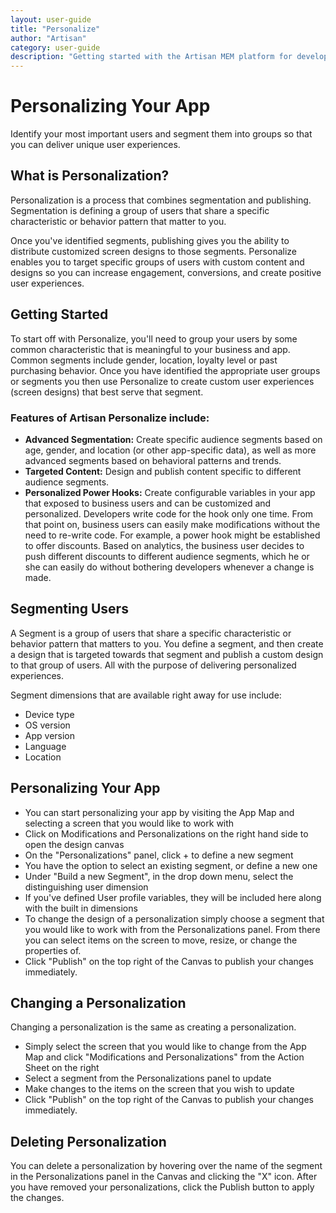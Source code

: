 ```yaml
---
layout: user-guide
title: "Personalize"
author: "Artisan"
category: user-guide
description: "Getting started with the Artisan MEM platform for developers."
---
```


# Personalizing Your App
Identify your most important users and segment them into groups so that you can deliver unique user experiences.

## What is Personalization?
Personalization is a process that combines segmentation and publishing. Segmentation is defining a group of users that share a specific characteristic or behavior pattern that matter to you. 

Once you've identified segments, publishing gives you the ability to distribute customized screen designs to those segments. Personalize enables you to target specific groups of users with custom content and designs so you can increase engagement, conversions, and create positive user experiences. 

## Getting Started
To start off with Personalize, you'll need to group your users by some common characteristic that is meaningful to your business and app. Common segments include gender, location, loyalty level or past purchasing behavior. Once you have identified the appropriate user groups or segments you then use Personalize to create custom user experiences (screen designs) that best serve that segment. 

### Features of Artisan Personalize include:

* **Advanced Segmentation:** Create specific audience segments based on age, gender, and location (or other app-specific data), as well as more advanced segments based on behavioral patterns and trends. 
* **Targeted Content:** Design and publish content specific to different audience segments.
* **Personalized Power Hooks:** Create configurable variables in your app that exposed to business users and can be customized and personalized. Developers write code for the hook only one time. From that point on, business users can easily make modifications without the need to re-write code. For example, a power hook might be established to offer discounts. Based on analytics, the business user decides to push different discounts to different audience segments, which he or she can easily do without bothering developers whenever a change is made.

<div id="segmenting"></div>

## Segmenting Users
A Segment is a group of users that share a specific characteristic or behavior pattern that matters to you.
You define a segment, and then create a design that is targeted towards that segment and publish a custom design to that group of users. All with the purpose of delivering personalized experiences.

Segment dimensions that are available right away for use include:
* Device type
* OS version
* App version
* Language
* Location

<div id="personalizing"></div>

## Personalizing Your App
* You can start personalizing your app by visiting the App Map and selecting a screen that you would like to work with
* Click on Modifications and Personalizations on the right hand side to open the design canvas
* On the "Personalizations" panel, click + to define a new segment
* You have the option to select an existing segment, or define a new one
* Under "Build a new Segment", in the drop down menu, select the distinguishing user dimension
* If you've defined User profile variables, they will be included here along with the built in dimensions
* To change the design of a personalization simply choose a segment that you would like to work with from the Personalizations panel. From there you can select items on the screen to move, resize, or change the properties of.
* Click "Publish" on the top right of the Canvas to publish your changes immediately.

<div id="changing"></div>

## Changing a Personalization
Changing a personalization is the same as creating a personalization.

* Simply select the screen that you would like to change from the App Map and click "Modifications and Personalizations" from the Action Sheet on the right
* Select a segment from the Personalizations panel to update
* Make changes to the items on the screen that you wish to update
* Click "Publish" on the top right of the Canvas to publish your changes immediately.

<div id="deleting"></div>

## Deleting Personalization
You can delete a personalization by hovering over the name of the segment in the Personalizations panel in the Canvas and clicking the "X" icon. After you have removed your personalizations, click the Publish button to apply the changes.
